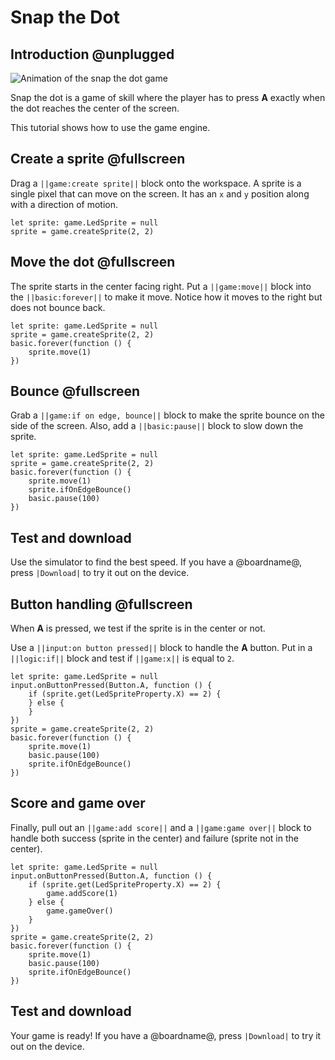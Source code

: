 # Snap the Dot

## Introduction @unplugged

![Animation of the snap the dot game](/calliope/tutorials/09_snap_the_dot_animation.gif)

Snap the dot is a game of skill where the player has to press **A** exactly when the dot reaches the center of the screen.

This tutorial shows how to use the game engine.

## Create a sprite @fullscreen

Drag a ``||game:create sprite||`` block onto the workspace. A sprite is a single pixel that can move on the screen. It has an ``x`` and ``y`` position along with a direction of motion.

```blocks
let sprite: game.LedSprite = null
sprite = game.createSprite(2, 2)
```

## Move the dot @fullscreen

The sprite starts in the center facing right. Put a ``||game:move||`` block into the ``||basic:forever||`` to make it move. Notice how it moves to the right but does not bounce back.

```blocks
let sprite: game.LedSprite = null
sprite = game.createSprite(2, 2)
basic.forever(function () {
    sprite.move(1)
})
```

## Bounce @fullscreen

Grab a ``||game:if on edge, bounce||`` block to make the sprite bounce on the side of the screen. Also, add a ``||basic:pause||`` block to slow down the sprite.

```blocks
let sprite: game.LedSprite = null
sprite = game.createSprite(2, 2)
basic.forever(function () {
    sprite.move(1)
    sprite.ifOnEdgeBounce()
    basic.pause(100)
})
```

## Test and download

Use the simulator to find the best speed. If you have a @boardname@, press ``|Download|`` to try it out on the device.

## Button handling @fullscreen

When **A** is pressed, we test if the sprite is in the center or not.

Use a ``||input:on button pressed||`` block to handle the **A** button. Put in a ``||logic:if||`` block and test if ``||game:x||`` is equal to `2`.

```blocks
let sprite: game.LedSprite = null
input.onButtonPressed(Button.A, function () {
    if (sprite.get(LedSpriteProperty.X) == 2) {
    } else {
    }
})
sprite = game.createSprite(2, 2)
basic.forever(function () {
    sprite.move(1)
    basic.pause(100)
    sprite.ifOnEdgeBounce()
})
```

## Score and game over

Finally, pull out an ``||game:add score||`` and a ``||game:game over||`` block to handle both success (sprite in the center) and failure (sprite not in the center).

```blocks
let sprite: game.LedSprite = null
input.onButtonPressed(Button.A, function () {
    if (sprite.get(LedSpriteProperty.X) == 2) {
        game.addScore(1)
    } else {
        game.gameOver()
    }
})
sprite = game.createSprite(2, 2)
basic.forever(function () {
    sprite.move(1)
    basic.pause(100)
    sprite.ifOnEdgeBounce()
})
```

## Test and download

Your game is ready! If you have a @boardname@, press ``|Download|`` to try it out on the device.
